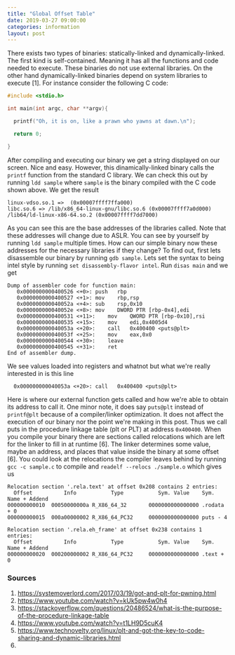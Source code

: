 ```yaml
---
title: "Global Offset Table"
date: 2019-03-27 09:00:00
categories: information 
layout: post
---
```


There exists two types of binaries: statically-linked and dynamically-linked.
The first kind is self-contained. Meaning it has all the functions and code
needed to execute. These binaries do not use external libraries. On the other
hand dynamically-linked binaries depend on system libraries to execute [1]. For
instance consider the following C code:

```c
#include <stdio.h>

int main(int argc, char **argv){

  printf("Oh, it is on, like a prawn who yawns at dawn.\n");

  return 0;

}
```

After compiling and executing our binary we get a string displayed on our
screen. Nice and easy. However, this dinamically-linked binary calls the
`printf` function from the standard C library. We can check this out by running
`ldd sample` where `sample` is the binary compiled with the C code shown above.
We get the result

```
linux-vdso.so.1 =>  (0x00007ffff7ffa000)
libc.so.6 => /lib/x86_64-linux-gnu/libc.so.6 (0x00007ffff7a0d000)
/lib64/ld-linux-x86-64.so.2 (0x00007ffff7dd7000)
```

As you can see this are the base addresses of the libraries called. Note that
these addresses will change due to ASLR. You can see by yourself by running
`ldd sample` multiple times. How can our simple binary now these addresses for
the necessary libraries if they change? To find out, first lets disassemble our
binary by running `gdb sample`. Lets set the syntax to being intel style by
running `set disassembly-flavor intel`. Run `disas main` and we get

```assembly
Dump of assembler code for function main:
   0x0000000000400526 <+0>:	push   rbp
   0x0000000000400527 <+1>:	mov    rbp,rsp
   0x000000000040052a <+4>:	sub    rsp,0x10
   0x000000000040052e <+8>:	mov    DWORD PTR [rbp-0x4],edi
   0x0000000000400531 <+11>:	mov    QWORD PTR [rbp-0x10],rsi
   0x0000000000400535 <+15>:	mov    edi,0x4005d4
   0x000000000040053a <+20>:	call   0x400400 <puts@plt>
   0x000000000040053f <+25>:	mov    eax,0x0
   0x0000000000400544 <+30>:	leave
   0x0000000000400545 <+31>:	ret
End of assembler dump.
```

We see values loaded into registers and whatnot but what we're really
interested in is this line

```assembly
  0x000000000040053a <+20>:	call   0x400400 <puts@plt>
```

Here is where our external function gets called and how we're able to obtain
its address to call it. One minor note, it does say `puts@plt` instead of
`printf@plt` because of a compiler/linker optimization. It does not affect the
execution of our binary nor the point we're making in this post. Thus we call
puts in the procedure linkage table (plt or PLT) at address `0x400400`. When
you compile your binary there are sections called relocations which are left
for the linker to fill in at runtime [6]. The linker determines some value,
maybe an address, and places that value inside the binary at some offset [6]. You
could look at the relocations the compiler leaves behind by running `gcc -c
sample.c` to compile and `readelf --relocs ./sample.o` which gives us

```
Relocation section '.rela.text' at offset 0x208 contains 2 entries:
  Offset          Info           Type           Sym. Value    Sym. Name + Addend
000000000010  00050000000a R_X86_64_32       0000000000000000 .rodata + 0
000000000015  000a00000002 R_X86_64_PC32     0000000000000000 puts - 4

Relocation section '.rela.eh_frame' at offset 0x238 contains 1 entries:
  Offset          Info           Type           Sym. Value    Sym. Name + Addend
000000000020  000200000002 R_X86_64_PC32     0000000000000000 .text + 0
```


### Sources

1. https://systemoverlord.com/2017/03/19/got-and-plt-for-pwning.html
2. https://www.youtube.com/watch?v=kUk5pw4w0h4
3. https://stackoverflow.com/questions/20486524/what-is-the-purpose-of-the-procedure-linkage-table
4. https://www.youtube.com/watch?v=t1LH9D5cuK4
5. https://www.technovelty.org/linux/plt-and-got-the-key-to-code-sharing-and-dynamic-libraries.html
6. 
